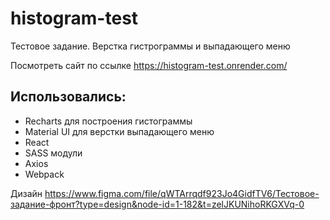 # histogram-test
Тестовое задание. Верстка гистрограммы и выпадающего меню

Посмотреть сайт по ссылке https://histogram-test.onrender.com/

## Использовались: ##
* Recharts для построения гистограммы
* Material UI для верстки выпадающего меню
* React
* SASS модули
* Axios
* Webpack

Дизайн https://www.figma.com/file/qWTArrqdf923Jo4GidfTV6/Тестовое-задание-фронт?type=design&node-id=1-182&t=zelJKUNihoRKGXVq-0
